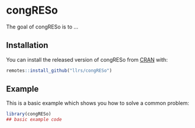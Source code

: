 
<!-- README.md is generated from README.Rmd. Please edit that file -->

# congRESo

<!-- badges: start -->
<!-- badges: end -->

The goal of congRESo is to …

## Installation

You can install the released version of congRESo from
[CRAN](https://CRAN.R-project.org) with:

``` r
remotes::install_github("llrs/congRESo")
```

## Example

This is a basic example which shows you how to solve a common problem:

``` r
library(congRESo)
## basic example code
```
